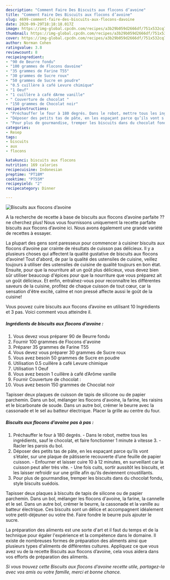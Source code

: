 ```yaml
---
description: "Comment Faire Des Biscuits aux flocons d’avoine"
title: "Comment Faire Des Biscuits aux flocons d’avoine"
slug: 4699-comment-faire-des-biscuits-aux-flocons-davoine
date: 2020-09-29T18:18:18.017Z
image: https://img-global.cpcdn.com/recipes/a3b29b059d2666df/751x532cq70/biscuits-aux-flocons-davoine-photo-principale-de-la-recette.jpg
thumbnail: https://img-global.cpcdn.com/recipes/a3b29b059d2666df/751x532cq70/biscuits-aux-flocons-davoine-photo-principale-de-la-recette.jpg
cover: https://img-global.cpcdn.com/recipes/a3b29b059d2666df/751x532cq70/biscuits-aux-flocons-davoine-photo-principale-de-la-recette.jpg
author: Norman Cohen
ratingvalue: 3.8
reviewcount: 8
recipeingredient:
- "90 de Beurre fondu"
- "100 grammes de Flocons davoine"
- "35 grammes de Farine T55"
- "30 grammes de Sucre roux"
- "50 grammes de Sucre en poudre"
- "0.5 cuillère à café Levure chimique"
- "1 Oeuf"
- "1 cuillère à café dArme vanille"
- " Couverture de chocolat "
- "150 grammes de Chocolat noir"
recipeinstructions:
- "Préchauffer le four à 180 degrés. Dans le robot, mettre tous les ingrédients, sauf le chocolat, et faire fonctionner 1 minute à vitesse 3. Racler les parois du bol."
- "Déposer des petits tas de pâte, en les espaçant parce qu’ils vont s’étaler, sur une plaque de pâtisserie recouverte d’une feuille de papier cuisson.  Enfourner et laisser cuire 10 à 12 minutes, en surveillant car la cuisson peut aller très vite. Une fois cuits, sortir aussitôt les biscuits, et les laisser refroidir sur une grille afin qu’ils deviennent croustillants."
- "Pour plus de gourmandise, tremper les biscuits dans du chocolat fondu, style biscuits suédois."
categories:
- Resep
tags:
- biscuits
- aux
- flocons

katakunci: biscuits aux flocons 
nutrition: 169 calories
recipecuisine: Indonesian
preptime: "PT18M"
cooktime: "PT55M"
recipeyield: "2"
recipecategory: Dinner

---
```



![Biscuits aux flocons d’avoine](https://img-global.cpcdn.com/recipes/a3b29b059d2666df/751x532cq70/biscuits-aux-flocons-davoine-photo-principale-de-la-recette.jpg)

A la recherche de recette à base de biscuits aux flocons d’avoine parfaite ?? ne cherchez plus! Nous vous fournissons uniquement la recette parfaite biscuits aux flocons d’avoine ici. Nous avons également une grande variété de recettes à essayer.

La plupart des gens sont paresseux pour commencer à cuisiner biscuits aux flocons d’avoine par crainte de résultats de cuisson pas délicieux. Il y a plusieurs choses qui affectent la qualité gustative de biscuits aux flocons d’avoine! Tout d'abord, de par la qualité des ustensiles de cuisine, veillez toujours à utiliser des ustensiles de cuisine de qualité toujours en bon état. Ensuite, pour que la nourriture ait un goût plus délicieux, vous devez bien sûr utiliser beaucoup d'épices pour que la nourriture que vous préparez ait un goût délicieux. Et enfin, entraînez-vous pour reconnaître les différentes saveurs de la cuisine, profitez de chaque cuisson de tout cœur, car la sensation d'être excité, calme et non pressé affecte aussi le goût de la cuisine!

<!--inarticleads1-->

Vous pouvez cuire biscuits aux flocons d’avoine en utilisant 10 Ingrédients et 3 pas. Voici comment vous atteindre il.

##### Ingrédients de biscuits aux flocons d’avoine :

1. Vous devez vous préparer 90 de Beurre fondu
1. Fournir 100 grammes de Flocons d&#39;avoine
1. Préparer 35 grammes de Farine T55
1. Vous devez vous préparer 30 grammes de Sucre roux
1. Vous avez besoin 50 grammes de Sucre en poudre
1. Utilisation 0.5 cuillère à café Levure chimique
1. Utilisation 1 Oeuf
1. Vous avez besoin 1 cuillère à café d’Arôme vanille
1. Fournir  Couverture de chocolat :
1. Vous avez besoin 150 grammes de Chocolat noir


Tapisser deux plaques de cuisson de tapis de silicone ou de papier parchemin. Dans un bol, mélanger les flocons d&#39;avoine, la farine, les raisins et le bicarbonate de soude. Dans un autre bol, crémer le beurre avec la cassonade et le sel au batteur électrique. Placer la grille au centre du four. 

<!--inarticleads2-->

##### Biscuits aux flocons d’avoine pas à pas :

1. Préchauffer le four à 180 degrés. - Dans le robot, mettre tous les ingrédients, sauf le chocolat, et faire fonctionner 1 minute à vitesse 3. - Racler les parois du bol.
1. Déposer des petits tas de pâte, en les espaçant parce qu’ils vont s’étaler, sur une plaque de pâtisserie recouverte d’une feuille de papier cuisson.  - Enfourner et laisser cuire 10 à 12 minutes, en surveillant car la cuisson peut aller très vite. - Une fois cuits, sortir aussitôt les biscuits, et les laisser refroidir sur une grille afin qu’ils deviennent croustillants.
1. Pour plus de gourmandise, tremper les biscuits dans du chocolat fondu, style biscuits suédois.


Tapisser deux plaques à biscuits de tapis de silicone ou de papier parchemin. Dans un bol, mélanger les flocons d&#39;avoine, la farine, la cannelle et le sel. Dans un autre bol, crémer le beurre, la cassonade et la vanille au batteur électrique. Ces biscuits sont un délice et accompagnent idéalement votre petit-déjeuner ou votre thé. Faire fondre le beurre puis ajouter le sucre. 

<!--inarticleads1-->

<p>
La préparation des aliments est une sorte d'art et il faut du temps et de la technique pour égaler l'expérience et la compétence dans le domaine. Il existe de nombreuses formes de préparation des aliments ainsi que plusieurs types d'aliments de différentes cultures. Appliquez ce que vous avez vu de la recette Biscuits aux flocons d’avoine, cela vous aidera dans vos efforts de préparation des aliments.
</p>

<p>
<i>Si vous trouvez cette Biscuits aux flocons d’avoine recette utile, partagez-la avec vos amis ou votre famille, merci et bonne chance.</i>
</p>
